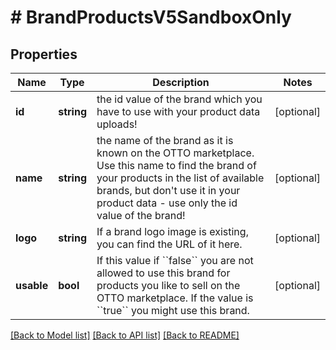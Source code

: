# # BrandProductsV5SandboxOnly

## Properties

Name | Type | Description | Notes
------------ | ------------- | ------------- | -------------
**id** | **string** | the id value of the brand which you have to use with your product data uploads! | [optional]
**name** | **string** | the name of the brand as it is known on the OTTO marketplace. Use this name to find the brand of your products in the list of available brands, but don&#39;t use it in your product data - use only the id value of the brand! | [optional]
**logo** | **string** | If a brand logo image is existing, you can find the URL of it here. | [optional]
**usable** | **bool** | If this value if &#x60;&#x60;false&#x60;&#x60; you are not allowed to use this brand for products you like to sell on the OTTO marketplace. If the value is &#x60;&#x60;true&#x60;&#x60; you might use this brand. | [optional]

[[Back to Model list]](../../README.md#models) [[Back to API list]](../../README.md#endpoints) [[Back to README]](../../README.md)
